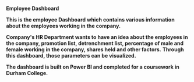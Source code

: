 **Employee Dashboard**

**This is the employee Dashboard which contains various information about the employees working in the company.**

**Company's HR Department wants to have an idea about the employees in the company, promotion list, detrenchment list, percentage of male and female working in the company, shares held and other factors.**
**Through this dashboard, those parameters can be visualized.**

**The dashboard is built on Power BI and completed for a coursework in Durham College.**

